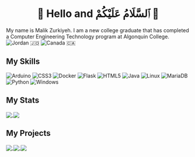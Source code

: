 
<div align="center">
<h1><b>👋 Hello and ٱلسَّلَامُ عَلَيْكُمْ 👋</b></h1>
</div>

My name is Malik Zurkiyeh. I am a new college graduate that has completed a Computer Engineering Technology program at Algonquin College. <br>
![Jordan](https://raw.githubusercontent.com/stevenrskelton/flag-icon/master/png/16/country-4x3/jo.png) 🇯🇴  ![Canada](https://raw.githubusercontent.com/stevenrskelton/flag-icon/master/png/16/country-4x3/ca.png) 🇨🇦



## My Skills
![Arduino](https://img.shields.io/badge/-Arduino-00979D?style=for-the-badge&logo=Arduino&logoColor=white)
![CSS3](https://img.shields.io/badge/css3-%231572B6.svg?style=for-the-badge&logo=css3&logoColor=white)
![Docker](https://img.shields.io/badge/docker-%230db7ed.svg?style=for-the-badge&logo=docker&logoColor=white)
![Flask](https://img.shields.io/badge/flask-%23000.svg?style=for-the-badge&logo=flask&logoColor=white)
![HTML5](https://img.shields.io/badge/html5-%23E34F26.svg?style=for-the-badge&logo=html5&logoColor=white)
![Java](https://img.shields.io/badge/java-%23ED8B00.svg?style=for-the-badge&logo=openjdk&logoColor=white)
![Linux](https://img.shields.io/badge/Linux-FCC624?style=for-the-badge&logo=linux&logoColor=black)
![MariaDB](https://img.shields.io/badge/MariaDB-003545?style=for-the-badge&logo=mariadb&logoColor=white)
![Python](https://img.shields.io/badge/python-3670A0?style=for-the-badge&logo=python&logoColor=ffdd54)
![Windows](https://img.shields.io/badge/Windows-0078D6?style=for-the-badge&logo=windows&logoColor=white)

## My Stats
<a href="https://github.com/anuraghazra/github-readme-stats">
  <img align="center" src="https://github-readme-stats-xi-ebon-57.vercel.app/api?username=m-zurkiyeh&theme=blue-green"/>
</a>

<a href="https://github.com/anuraghazra/github-readme-stats">
  <img align="center" src="https://github-readme-stats-xi-ebon-57.vercel.app/api/top-langs/?username=m-zurkiyeh&theme=blue-green&layout=compact&hide=javascript"/>
</a>


## My Projects
<a href="https://github.com/m-zurkiyeh/Login">
  <img align="center" src="https://github-readme-stats-xi-ebon-57.vercel.app/api/pin/?username=m-zurkiyeh&repo=Login&show_owner=true&theme=solarized-dark"/>
</a>

<a href=https://github.com/m-zurkiyeh/JavaPaint>
  <img align="center" src="https://github-readme-stats-xi-ebon-57.vercel.app/api/pin/?username=m-zurkiyeh&repo=JavaPaint&show_owner=true&theme=solarized-dark"/>
</a>


<a href="https://github.com/m-zurkiyeh/PyDuinoPong">
  <img align="center" src="https://github-readme-stats-xi-ebon-57.vercel.app/api/pin/?username=m-zurkiyeh&repo=PyDuinoPong&show_owner=true&theme=solarized-dark"/>
</a>






